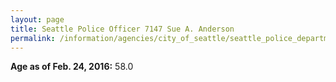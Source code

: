 ```yaml
---
layout: page
title: Seattle Police Officer 7147 Sue A. Anderson
permalink: /information/agencies/city_of_seattle/seattle_police_department/copbook/7147/
---
```


**Age as of Feb. 24, 2016:** 58.0
